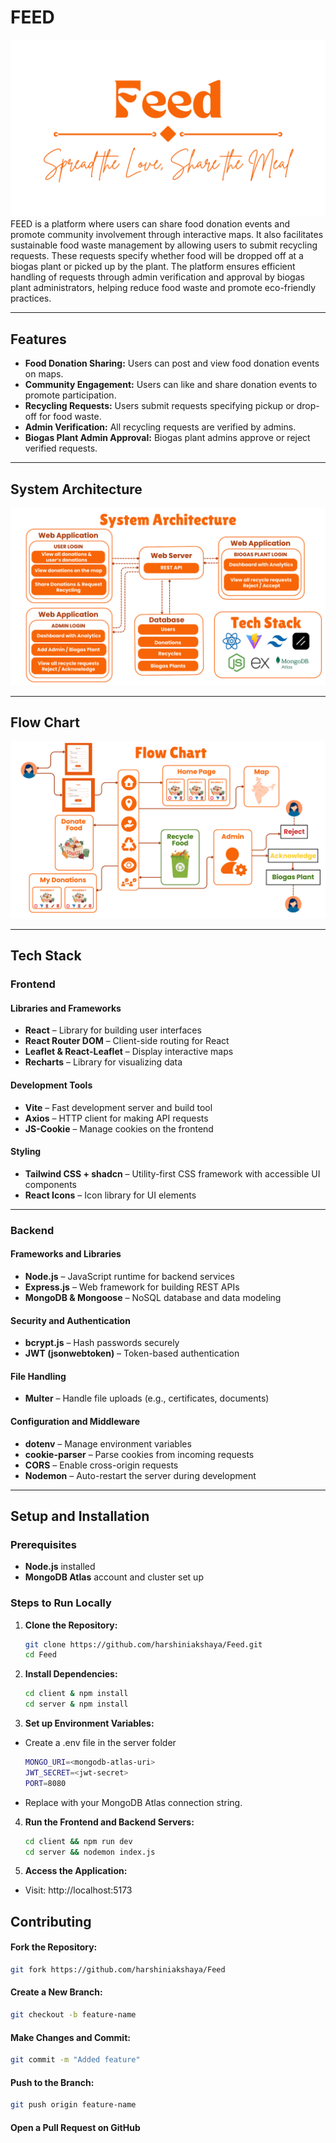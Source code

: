# **FEED**
![Feed](images/cover.png)
FEED is a platform where users can share food donation events and promote community involvement through interactive maps. It also facilitates sustainable food waste management by allowing users to submit recycling requests. These requests specify whether food will be dropped off at a biogas plant or picked up by the plant. The platform ensures efficient handling of requests through admin verification and approval by biogas plant administrators, helping reduce food waste and promote eco-friendly practices.

---

## **Features**
- **Food Donation Sharing:** Users can post and view food donation events on maps.  
- **Community Engagement:** Users can like and share donation events to promote participation.  
- **Recycling Requests:** Users submit requests specifying pickup or drop-off for food waste.  
- **Admin Verification:** All recycling requests are verified by admins.  
- **Biogas Plant Admin Approval:** Biogas plant admins approve or reject verified requests.  

---

## **System Architecture**  
![System Architecture](images/system-architecture.png)   

---

## **Flow Chart**  
![Flow Chart](images/flow-chart.png)  
  

---

## **Tech Stack**
### **Frontend**

#### Libraries and Frameworks
- **React** – Library for building user interfaces  
- **React Router DOM** – Client-side routing for React  
- **Leaflet & React-Leaflet** – Display interactive maps  
- **Recharts** – Library for visualizing data  

#### Development Tools
- **Vite** – Fast development server and build tool  
- **Axios** – HTTP client for making API requests  
- **JS-Cookie** – Manage cookies on the frontend  

#### Styling
- **Tailwind CSS + shadcn** – Utility-first CSS framework with accessible UI components  
- **React Icons** – Icon library for UI elements  

---

### **Backend**

#### Frameworks and Libraries
- **Node.js** – JavaScript runtime for backend services  
- **Express.js** – Web framework for building REST APIs  
- **MongoDB & Mongoose** – NoSQL database and data modeling  

#### Security and Authentication
- **bcrypt.js** – Hash passwords securely  
- **JWT (jsonwebtoken)** – Token-based authentication  

#### File Handling
- **Multer** – Handle file uploads (e.g., certificates, documents)  

#### Configuration and Middleware
- **dotenv** – Manage environment variables  
- **cookie-parser** – Parse cookies from incoming requests  
- **CORS** – Enable cross-origin requests  
- **Nodemon** – Auto-restart the server during development  
 

---

## **Setup and Installation**

### **Prerequisites**
- **Node.js** installed  
- **MongoDB Atlas** account and cluster set up   

### **Steps to Run Locally**
1. **Clone the Repository:**
   ```bash
   git clone https://github.com/harshiniakshaya/Feed.git
   cd Feed
   ```
2. **Install Dependencies:**
   ```bash
   cd client & npm install
   cd server & npm install
   ```
3. **Set up Environment Variables:**
- Create a .env file in the server folder 
   ```bash
   MONGO_URI=<mongodb-atlas-uri>   
   JWT_SECRET=<jwt-secret>
   PORT=8080
   ```
- Replace <your-mongodb-atlas-uri> with your MongoDB Atlas connection string.
4. **Run the Frontend and Backend Servers:**
   ```bash
   cd client && npm run dev
   cd server && nodemon index.js
   ```
5. **Access the Application:**
- Visit: http://localhost:5173

## **Contributing**

#### Fork the Repository:
```bash
git fork https://github.com/harshiniakshaya/Feed 
```
#### Create a New Branch:
```bash
git checkout -b feature-name
```
#### Make Changes and Commit:
```bash
git commit -m "Added feature"
```
#### Push to the Branch:
```bash
git push origin feature-name
```
#### Open a Pull Request on GitHub
   
